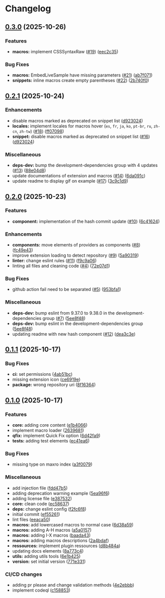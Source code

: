 # Changelog

## [0.3.0](https://github.com/tristantheb/mdn-macros-syntax/compare/v0.2.1...v0.3.0) (2025-10-26)


### Features

* **macros:** implement CSSSyntaxRaw ([#19](https://github.com/tristantheb/mdn-macros-syntax/issues/19)) ([eec2c35](https://github.com/tristantheb/mdn-macros-syntax/commit/eec2c35a5d315590a33f76152f05ad3975bfe6f6))


### Bug Fixes

* **macros:** EmbedLiveSample have missing parameters ([#21](https://github.com/tristantheb/mdn-macros-syntax/issues/21)) ([ab7f071](https://github.com/tristantheb/mdn-macros-syntax/commit/ab7f071a9c527a78d77303d4576384af63d9267c))
* **snippets:** inline macros create empty parentheses ([#22](https://github.com/tristantheb/mdn-macros-syntax/issues/22)) ([2b740f0](https://github.com/tristantheb/mdn-macros-syntax/commit/2b740f0c5aba9928313cd8126b524144eeec9df7))

## [0.2.1](https://github.com/tristantheb/mdn-macros-syntax/compare/v0.2.0...v0.2.1) (2025-10-24)


### Enhancements

* disable macros marked as deprecated on snippet list ([d923024](https://github.com/tristantheb/mdn-macros-syntax/commit/d9230245da1cbbbb8c624089cd907494af4184a5))
* **locales:** implement locales for macros hover (`es`, `fr`, `ja`, `ko`, `pt-br`, `ru`, `zh-cn`, `zh-tw`) ([#18](https://github.com/tristantheb/mdn-macros-syntax/issues/18)) ([ff07098](https://github.com/tristantheb/mdn-macros-syntax/commit/ff07098a02ba960079905de165c555aff03f2c1b))
* **snippet:** disable macros marked as deprecated on snippet list ([#16](https://github.com/tristantheb/mdn-macros-syntax/issues/16)) ([d923024](https://github.com/tristantheb/mdn-macros-syntax/commit/d9230245da1cbbbb8c624089cd907494af4184a5))


### Miscellaneous

* **deps-dev:** bump the development-dependencies group with 4 updates ([#13](https://github.com/tristantheb/mdn-macros-syntax/issues/13)) ([88e04d8](https://github.com/tristantheb/mdn-macros-syntax/commit/88e04d8aeeae0735a376a51b6cdb53d52a93007d))
* update documentations of extension and macros ([#14](https://github.com/tristantheb/mdn-macros-syntax/issues/14)) ([6da091c](https://github.com/tristantheb/mdn-macros-syntax/commit/6da091c8bf774e9913a553bb48761a7cf6ff7700))
* update readme to display gif on example ([#17](https://github.com/tristantheb/mdn-macros-syntax/issues/17)) ([3c9c1d9](https://github.com/tristantheb/mdn-macros-syntax/commit/3c9c1d9785a931846e6116330ace4d32cd2100df))

## [0.2.0](https://github.com/tristantheb-Production/mdn-macros-syntax/compare/v0.1.1...v0.2.0) (2025-10-23)


### Features

* **component:** implementation of the hash commit update ([#10](https://github.com/tristantheb-Production/mdn-macros-syntax/issues/10)) ([6c41624](https://github.com/tristantheb-Production/mdn-macros-syntax/commit/6c416248fbdec46b46525cd1c8c0d2bc8dbb3218))


### Enhancements

* **components:** move elements of providers as components ([#8](https://github.com/tristantheb-Production/mdn-macros-syntax/issues/8)) ([fc49e43](https://github.com/tristantheb-Production/mdn-macros-syntax/commit/fc49e43ffd5353af7c4a4ad280cdaa2caa96b846))
* improve extension loading to detect repository ([#9](https://github.com/tristantheb-Production/mdn-macros-syntax/issues/9)) ([5a90319](https://github.com/tristantheb-Production/mdn-macros-syntax/commit/5a90319187272c3a4e57a4ba7ef5a509241dae71))
* **linter:** change eslint rules ([#11](https://github.com/tristantheb-Production/mdn-macros-syntax/issues/11)) ([f9c9a06](https://github.com/tristantheb-Production/mdn-macros-syntax/commit/f9c9a06f1f1f73900bcd9bccdff7c8f38713a249))
* linting all files and cleaning code ([#4](https://github.com/tristantheb-Production/mdn-macros-syntax/issues/4)) ([72e07d1](https://github.com/tristantheb-Production/mdn-macros-syntax/commit/72e07d1cdced7394c8971b7b8c890e4f5b8e70b8))


### Bug Fixes

* github action fail need to be separated ([#5](https://github.com/tristantheb-Production/mdn-macros-syntax/issues/5)) ([953bfa1](https://github.com/tristantheb-Production/mdn-macros-syntax/commit/953bfa1040f90819999ab8f63fcfc7665b1bc13a))


### Miscellaneous

* **deps-dev:** bump eslint from 9.37.0 to 9.38.0 in the development-dependencies group ([#7](https://github.com/tristantheb-Production/mdn-macros-syntax/issues/7)) ([5ee8f48](https://github.com/tristantheb-Production/mdn-macros-syntax/commit/5ee8f4874088301412c5e679dcb70fded5568e85))
* **deps-dev:** bump eslint in the development-dependencies group ([5ee8f48](https://github.com/tristantheb-Production/mdn-macros-syntax/commit/5ee8f4874088301412c5e679dcb70fded5568e85))
* updating readme with new hash component ([#12](https://github.com/tristantheb-Production/mdn-macros-syntax/issues/12)) ([dea3c3e](https://github.com/tristantheb-Production/mdn-macros-syntax/commit/dea3c3e53c31413ecfbc6837ce5ec5d0edd69de1))

## [0.1.1](https://github.com/tristantheb-Production/mdn-macros-syntax/compare/v0.1.0...v0.1.1) (2025-10-17)


### Bug Fixes

* **ci:** set permissions ([4ab51bc](https://github.com/tristantheb-Production/mdn-macros-syntax/commit/4ab51bc5ae4ec794665e7fb69aefc1283c7822a1))
* missing extension icon ([ce6919e](https://github.com/tristantheb-Production/mdn-macros-syntax/commit/ce6919e1e8e6d2236ce64f51cd889bb45d1c8fd4))
* **package:** wrong repository uri ([8f16364](https://github.com/tristantheb-Production/mdn-macros-syntax/commit/8f16364b833368d3613cdc0ae0efc8f0ef98ca59))

## [0.1.0](https://github.com/tristantheb-Production/mdn-macros-syntax/compare/v0.0.1...v0.1.0) (2025-10-17)


### Features

* **core:** adding core content ([e1b4066](https://github.com/tristantheb-Production/mdn-macros-syntax/commit/e1b406660eb2280cc4a29d08c6f25376b51fe8be))
* implement macro loader ([2639681](https://github.com/tristantheb-Production/mdn-macros-syntax/commit/26396818f1f84c9b0f3c41b1377b455612b32692))
* **qfix:** implement Quick Fix option ([6d42fa9](https://github.com/tristantheb-Production/mdn-macros-syntax/commit/6d42fa9b99b647faab21076dea524f4bff447c48))
* **tests:** adding test elements ([ec41ea6](https://github.com/tristantheb-Production/mdn-macros-syntax/commit/ec41ea683d04b6c74ea5b1dbf95ca5e6e3c8c49e))


### Bug Fixes

* missing type on maxro index ([a3f0079](https://github.com/tristantheb-Production/mdn-macros-syntax/commit/a3f0079de5e89a7e93fd071d3ae97c8bd83edd51))


### Miscellaneous

* add injection file ([fdd47b5](https://github.com/tristantheb-Production/mdn-macros-syntax/commit/fdd47b5b4a6df4b4dc6082e6d612f2453317e09b))
* adding deprecation warning example ([5ea96f6](https://github.com/tristantheb-Production/mdn-macros-syntax/commit/5ea96f662b1625d4b0bae24ba2f7e11c4b9d09ac))
* adding license file ([e387532](https://github.com/tristantheb-Production/mdn-macros-syntax/commit/e387532d4a0738d7877539bf857287b8a637e8b3))
* **core:** clean code ([ec58637](https://github.com/tristantheb-Production/mdn-macros-syntax/commit/ec586376c2ea734d5087c6565c6bb287cca6e66f))
* **deps:** change eslint config ([f2fc6f8](https://github.com/tristantheb-Production/mdn-macros-syntax/commit/f2fc6f8ae0eefcbea34fad20f76425b629ac695b))
* initial commit ([ef55261](https://github.com/tristantheb-Production/mdn-macros-syntax/commit/ef5526132d349179a442e2b1f5d06d440aba16ce))
* lint files ([eeaca50](https://github.com/tristantheb-Production/mdn-macros-syntax/commit/eeaca5040195be9862f0d43030e699bd6cae5862))
* **macros:** add lowercased macros to normal case ([6d38a59](https://github.com/tristantheb-Production/mdn-macros-syntax/commit/6d38a59f42d2e27b60d64548c152437e1bb122ed))
* **macros:** adding A-H macros ([a5a0157](https://github.com/tristantheb-Production/mdn-macros-syntax/commit/a5a0157954d984b4568b220de23be51d59a2f2f3))
* **macros:** adding I-X macros ([baada43](https://github.com/tristantheb-Production/mdn-macros-syntax/commit/baada4363a209eef6d37b63fa5227be953d722aa))
* **macros:** adding macros descriptions ([2a4bdaf](https://github.com/tristantheb-Production/mdn-macros-syntax/commit/2a4bdafa59084c36ee99312c54d195577cfb94fe))
* **ressources:** implement plugin ressources ([d8b484a](https://github.com/tristantheb-Production/mdn-macros-syntax/commit/d8b484ad0e8e19c09937f3e317a15bad7a4475bd))
* updating docs elements ([8a773c4](https://github.com/tristantheb-Production/mdn-macros-syntax/commit/8a773c4a102f4a89990b5b74fb342d46ab4d3d1f))
* **utils:** adding utils tools ([6e1b425](https://github.com/tristantheb-Production/mdn-macros-syntax/commit/6e1b425f87729a2719f72d9f65a9da4e0f3f2106))
* **version:** set initial version ([771e331](https://github.com/tristantheb-Production/mdn-macros-syntax/commit/771e331f335d4bb4e90fd4b7a1269d606cfaf397))


### CI/CD changes

* adding pr please and change validation methods ([4e2ebbb](https://github.com/tristantheb-Production/mdn-macros-syntax/commit/4e2ebbb4f9306ccdbcc8aa767698e6a5cfd91439))
* implement codeql ([c158853](https://github.com/tristantheb-Production/mdn-macros-syntax/commit/c1588531fc4b20cb0c30a7e5072ff658852b32c6))
